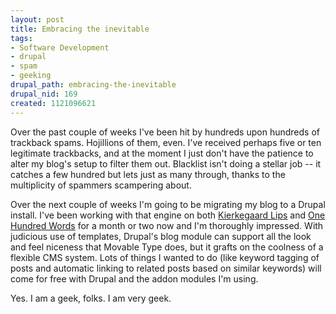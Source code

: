 ```yaml
--- 
layout: post
title: Embracing the inevitable
tags: 
- Software Development
- drupal
- spam
- geeking
drupal_path: embracing-the-inevitable
drupal_nid: 169
created: 1121096621
---
```

Over the past couple of weeks I've been hit by hundreds upon hundreds of trackback spams. Hojillions of them, even. I've received perhaps five or ten legitimate trackbacks, and at the moment I just don't have the patience to alter my blog's setup to filter them out. Blacklist isn't doing a stellar job -- it catches a few hundred but lets just as many through, thanks to the multiplicity of spammers scampering about.



Over the next couple of weeks I'm going to be migrating my blog to a Drupal install. I've been working with that engine on both <a href="http://www.kierkegaardlips.com">Kierkegaard Lips</a> and <a href="http://www.onehundredwords.com">One Hundred Words</a> for a month or two now and I'm thoroughly impressed. With judicious use of templates, Drupal's blog module can support all the look and feel niceness that Movable Type does, but it grafts on the coolness of a flexible CMS system. Lots of things I wanted to do (like keyword tagging of posts and automatic linking to related posts based on similar keywords) will come for free with Drupal and the addon modules I'm using.



Yes. I am a geek, folks. I am very geek.
